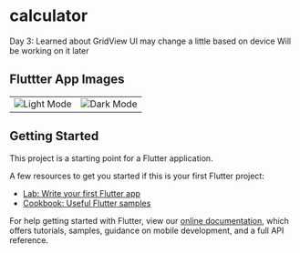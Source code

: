 # calculator

Day 3: Learned about GridView
UI may change a little based on device
Will be working on it later

## Fluttter App Images
<table>
<tr>
<td><img src="images/1.jpg" alt="Light Mode"></td>
<td><img src="images/2.jpg" alt="Dark Mode"></td>
</tr>
</table>

## Getting Started

This project is a starting point for a Flutter application.

A few resources to get you started if this is your first Flutter project:

- [Lab: Write your first Flutter app](https://flutter.dev/docs/get-started/codelab)
- [Cookbook: Useful Flutter samples](https://flutter.dev/docs/cookbook)

For help getting started with Flutter, view our
[online documentation](https://flutter.dev/docs), which offers tutorials,
samples, guidance on mobile development, and a full API reference.
